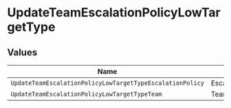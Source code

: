 # UpdateTeamEscalationPolicyLowTargetType


## Values

| Name                                                      | Value                                                     |
| --------------------------------------------------------- | --------------------------------------------------------- |
| `UpdateTeamEscalationPolicyLowTargetTypeEscalationPolicy` | EscalationPolicy                                          |
| `UpdateTeamEscalationPolicyLowTargetTypeTeam`             | Team                                                      |